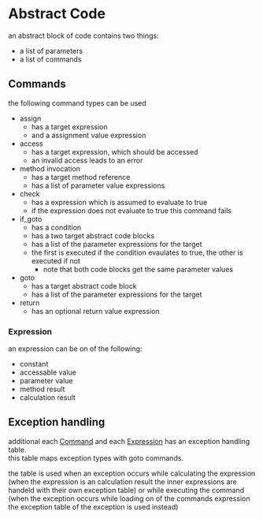 # Abstract Code

an abstract block of code contains two things:
+ a list of parameters
+ a list of commands

## Commands

the following command types can be used
+ assign
    + has a target expression
    + and a assignment value expression
+ access
    + has a target expression, which should be accessed
    + an invalid access leads to an error
+ method invocation
    + has a target method reference
    + has a list of parameter value expressions
+ check
    + has a expression which is assumed to evaluate to true
    + if the expression does not evaluate to true this command fails
+ if_goto
    + has a condition
    + has a two target abstract code blocks
    + has a list of the parameter expressions for the target
    + the first is executed if the condition evaulates to true, the other is executed if not
        + note that both code blocks get the same parameter values
+ goto
    + has a target abstract code block
    + has a list of the parameter expressions for the target
+ return
    + has an optional return value expression

### Expression

an expression can be on of the following:
+ constant
+ accessable value
+ parameter value
+ method result
+ calculation result

## Exception handling

additional each [Command](#commands) and each [Expression](#expression) has an exception handling table.    
this table maps exception types with goto commands.

the table is used when an exception occurs while calculating the expression (when the expression is an calculation result the inner expressions are handeld with their own exception table) or while executing the command (when the exception occurs while loading on of the commands expression the exception table of the exception is used instead)

